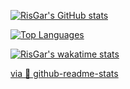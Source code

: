 [![RisGar's GitHub stats](https://github-readme-stats.vercel.app/api?username=RisGar&hide=contribs,issues,pr&show_icons=true&theme=dracula&include_all_commits=true)](https://github.com/RisGar?tab=repositories)

[![Top Languages](https://github-readme-stats.vercel.app/api/top-langs/?username=RisGar&layout=compact&theme=dracula)](https://github.com/RisGar?tab=repositories)

[![RisGar's wakatime stats](https://github-readme-stats.vercel.app/api/wakatime?username=RisGar&theme=dracula)](https://wakatime.com/@RisGar)

[via 📖 github-readme-stats](https://github.com/anuraghazra/github-readme-stats)
